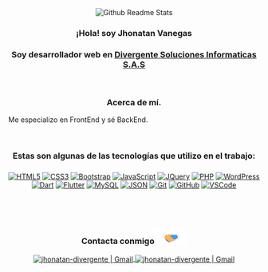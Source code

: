 <html>
<body>
<p align="center">
 <img width="200px" src="https://avatars.githubusercontent.com/u/49482490?v=4" align="center" alt="Github Readme Stats"/>
 <h3 align='center'>¡Hola! soy Jhonatan Vanegas</h3>
 <h3 align='center'>Soy desarrollador web en <a href="https://www.divergente.net.co/"> Divergente Soluciones Informaticas S.A.S </a></h3>
</p>
<br/>
<h3 align="center">Acerca de mí.</h3>
<p style="text-justify">Me especializo en FrontEnd y sé BackEnd.</p>
<br/>
<h3 align="center">Estas son algunas de las tecnologías que utilizo en el trabajo:</h3> 
<div align="center">
  
### 
[![HTML5](https://img.shields.io/badge/-HTML5-E34F26?style=flat&logo=html5&link=https://github.com/zarcoverde)](https://github.com/zarcoverde)
[![CSS3](https://img.shields.io/badge/-CSS3-1572B6?style=flat&logo=css3&link=https://github.com/zarcoverde)](https://github.com/zarcoverde)
[![Bootstrap](https://img.shields.io/badge/-Bootstrap-563D7C?style=flat&logo=bootstrap&&link=https://github.com/zarcoverde)](https://github.com/zarcoverde)
[![JavaScript](https://img.shields.io/badge/-JavaScript-black?style=flat&logo=javascript&link=https://github.com/zarcoverde)](https://github.com/zarcoverde)
[![JQuery](https://img.shields.io/badge/-JQuery-blue?style=flat&logo=jquery&link=https://github.com/zarcoverde)](https://github.com/zarcoverde)
[![PHP](https://img.shields.io/badge/-PHP-blue?style=flat&logo=PHP&link=https://github.com/zarcoverde)](https://github.com/zarcoverde)
[![WordPress](https://img.shields.io/badge/-WordPress-blue?style=flat&logo=wordpress&link=https://github.com/zarcoverde)](https://github.com/zarcoverde)
[![Dart](https://img.shields.io/badge/dart-blue?style=flat&logo=flutter&&link=https://github.com/zarcoverde)](https://github.com/zarcoverde)
[![Flutter](https://img.shields.io/badge/-Flutter-blue?style=flat&logo=flutter&&link=https://github.com/zarcoverde)](https://github.com/zarcoverde)
[![MySQL](https://img.shields.io/badge/-MySQL-black?style=flat&logo=mysql&link=https://github.com/zarcoverde)](https://github.com/zarcoverde)
[![JSON](https://img.shields.io/badge/-json-02569B?style=flat&logo=json&link=https://github.com/zarcoverde)](https://github.com/zarcoverde)
[![Git](http://img.shields.io/badge/-Git-F1502F?style=flat&logo=git&logoColor=FFFFFF)](https://github.com/zarcoverde)
[![GitHub](http://img.shields.io/badge/-Github-000000?style=flat&logo=github&logoColor=FFFFFF)](https://github.com/zarcoverde)
[![VSCode](http://img.shields.io/badge/-VS%20Code-007ACC?style=flat&logo=visual%20studio%20code&&link=https://github.com/zarcoverde)](https://github.com/zarcoverde)
###
  
</div>
<br/>
<br/>
<h3 align="center">Contacta conmigo<img src="https://github.com/SatYu26/SatYu26/blob/master/Assets/Handshake.gif" height="30px"></h3>
<div align="center">
 <a href="mailto:jhonatan.vanegas@divergente.net.co">
    <img src="https://github.com/TheDudeThatCode/TheDudeThatCode/blob/master/Assets/Gmail.svg" width="20px" align="center" alt="jhonatan-divergente | Gmail"/>
  </a>
  <a href="https://twitter.com/jvanegas09_">
    <img src="https://github.com/TheDudeThatCode/TheDudeThatCode/blob/master/Assets/Twitter.svg" width="20px" align="center" alt="jhonatan-divergente | Gmail"/>
  </a>
</div>
</body>
</html>